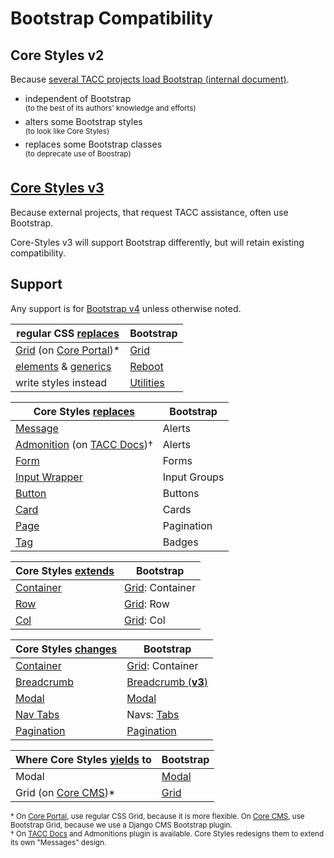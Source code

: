 # Bootstrap Compatibility

## Core Styles v2

Because [several TACC projects load Bootstrap (internal document)](https://tacc-main.atlassian.net/wiki/x/khJv).

- independent of Bootstrap\
    <sup>(to the best of its authors' knowledge and efforts)</sup>
- alters some Bootstrap styles\
    <sup>(to look like Core Styles)</sup>
- replaces some Bootstrap classes\
    <sup>(to deprecate use of Boostrap)</sup>

## [Core Styles v3](https://github.com/TACC/Core-Styles/milestone/1)

Because external projects, that request TACC assistance, often use Bootstrap.

Core-Styles v3 will support Bootstrap differently, but will retain existing compatibility.

## Support

Any support is for [Bootstrap v4](https://getbootstrap.com/docs/4.0) unless otherwise noted.

| regular CSS <u>replaces</u> | Bootstrap
| - | -
| [Grid](https://developer.mozilla.org/en-US/docs/Learn/CSS/CSS_layout/Grid) (on [Core Portal])\* | [Grid](https://getbootstrap.com/docs/4.0/layout/grid/)
| [elements](https://github.com/TACC/Core-Styles/tree/v2.14.0/src/lib/_imports/elements) & [generics](https://github.com/TACC/Core-Styles/tree/v2.14.0/src/lib/_imports/elements) | [Reboot](https://getbootstrap.com/docs/4.0/getting-started/introduction/#reboot)
| write styles instead | [Utilities](https://getbootstrap.com/docs/4.0/utilities/borders/)

| Core Styles <u>replaces</u> | Bootstrap
| - | -
| [Message](https://cep.tacc.utexas.edu/static/ui/components/detail/c-message--scope-cms.html) | Alerts
| [Admonition](https://cep.tacc.utexas.edu/static/ui/components/detail/admonition.html) (on [TACC Docs])† | Alerts
| [Form](https://cep.tacc.utexas.edu/static/ui/components/detail/c-form--default.html) | Forms
| [Input Wrapper](https://cep.tacc.utexas.edu/static/ui/components/detail/s-affixed-input-wrapper--prepend-and-append) | Input Groups
| [Button](https://cep.tacc.utexas.edu/static/ui/components/detail/c-button--secondary.html) | Buttons
| [Card](https://cep.tacc.utexas.edu/static/ui/components/detail/c-card--standard.html) | Cards
| [Page](https://github.com/TACC/Core-Styles/blob/v2.14.0/src/lib/_imports/components/c-page.css) | Pagination
| [Tag](https://cep.tacc.utexas.edu/static/ui/components/detail/c-tag.html) | Badges

| Core Styles <u>extends</u> | Bootstrap
| - | -
| [Container](https://github.com/TACC/Core-Styles/blob/v2.14.0/src/lib/_imports/bootstrap4/container.css) | [Grid](https://getbootstrap.com/docs/4.0/layout/grid/): Container
| [Row](https://github.com/TACC/Core-Styles/blob/v2.14.0/src/lib/_imports/bootstrap4/row.css) | [Grid](https://getbootstrap.com/docs/4.0/layout/grid/): Row
| [Col](https://github.com/TACC/Core-Styles/blob/v2.14.0/src/lib/_imports/bootstrap4/col.css) | [Grid](https://getbootstrap.com/docs/4.0/layout/grid/): Col

| Core Styles <u>changes</u> | Bootstrap
| - | -
| [Container](https://cep.tacc.utexas.edu/static/ui/components/detail/bootstrap--container.html) | [Grid](https://getbootstrap.com/docs/4.0/layout/grid/): Container
| [Breadcrumb](https://cep.tacc.utexas.edu/static/ui/components/detail/bootstrap3--breadcrumb) | [Breadcrumb (**v3**)](https://getbootstrap.com/docs/4.0/components/breadcrumb/)
| [Modal](https://cep.tacc.utexas.edu/static/ui/components/detail/bootstrap--modal.html) | [Modal](https://getbootstrap.com/docs/4.0/components/modal/)
| [Nav Tabs](https://cep.tacc.utexas.edu/static/ui/components/detail/bootstrap--nav-tabs.html) | Navs: [Tabs](https://getbootstrap.com/docs/4.0/components/navs/#tabs)
| [Pagination](https://github.com/TACC/Core-Styles/blob/v2.14.0/src/lib/_imports/bootstrap4/pagination.css) | [Pagination](https://getbootstrap.com/docs/4.0/components/pagination/)

| Where Core Styles <u>yields</u> to | Bootstrap
| - | -
| Modal | [Modal](https://getbootstrap.com/docs/4.0/components/modal/)
| Grid (on [Core CMS])\* | [Grid](https://getbootstrap.com/docs/4.0/layout/grid/)

<sup>\* On [Core Portal], use regular CSS Grid, because it is more flexible. On [Core CMS], use Bootstrap Grid, because we use a Django CMS Bootstrap plugin.</sup>\
<sup>† On [TACC Docs] and Admonitions plugin is available. Core Styles redesigns them to extend its own "Messages" design.</sup>

[Core CMS]: https://github.com/TACC/Core-CMS
[Core Portal]: https://github.com/TACC/Core-Portal
[TACC Docs]: https://github.com/TACC/TACC-Docs
